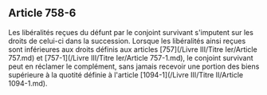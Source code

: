 Article 758-6
----
Les libéralités reçues du défunt par le conjoint survivant s'imputent sur les
droits de celui-ci dans la succession. Lorsque les libéralités ainsi reçues sont
inférieures aux droits définis aux articles [757](/Livre III/Titre Ier/Article 757.md) et [757-1](/Livre III/Titre Ier/Article 757-1.md), le conjoint survivant
peut en réclamer le complément, sans jamais recevoir une portion des biens
supérieure à la quotité définie à l'article [1094-1](/Livre III/Titre II/Article 1094-1.md).
